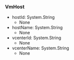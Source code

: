 ### VmHost
- hostId: System.String
  - None
- hostName: System.String
  - None
- vcenterId: System.String
  - None
- vcenterName: System.String
  - None
